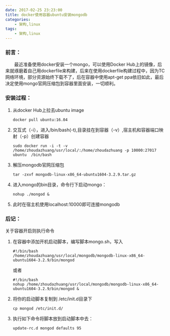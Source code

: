 ```yaml
---
date: 2017-02-25 23:23:00
title: docker使用容器ubuntu安装mongodb
categories:
    - 架构,linux
tags:
    - 架构,linux
---
```


### 前言：
　　最近准备使用docker安装一个mongo，可以使用Docker Hub上的镜像，后来就琢磨着自己用dockerfile来构建，后来在使用dockerfile构建过程中，因为TC网络环境，部分资源始终下载不了，后在容器中使用apt-get ppa依旧如此，最后决定使用mongo官网压缩包到容器里面安装，一切顺利。
### 安装过程：
1. 从docker Hub上拉去ubuntu image
	```
	docker pull ubuntu:16.04
	```

2. 交互式（-i），进入/bin/bash(-t),目录挂在到容器（-v）,宿主机和容器端口映射（-p）创建容器
    ```
    sudo docker run -i -t -v /home/zhoudazhuang/usr/local/:/home/zhoudazhuang -p 10000:27017 ubuntu  /bin/bash
    ```
3. 解压mongodb官网压缩包
    ```
    tar -zxvf mongodb-linux-x86_64-ubuntu1604-3.2.9.tar.gz
    ```

4. 进入mongo的bin目录，命令行下启动mongo：

	```
	nohup ./mongod &
	```

5. 此时在宿主机使用localhost:10000即可连接mongodb
### 后记：
关于容器开启则执行命令
1. 在容器中添加开机启动脚本，编写脚本mongo.sh，写入
	```
	#!/bin/bash
	/home/zhoudazhuang/usr/local/mongodb/mongodb-linux-x86_64-ubuntu1604-3.2.9/bin/mongod
	```
	或者
	```
	#!/bin/bash
	nohup /home/zhoudazhuang/usr/local/mongodb/mongodb-linux-x86_64-ubuntu1604-3.2.9/bin/mongod &
	```
2. 将你的启动脚本复制到 /etc/init.d目录下
	```
	cp mongod /etc/init.d/
	```
3. 执行如下命令将脚本放到启动脚本中去：
	```
	update-rc.d mongod defaults 95
	```